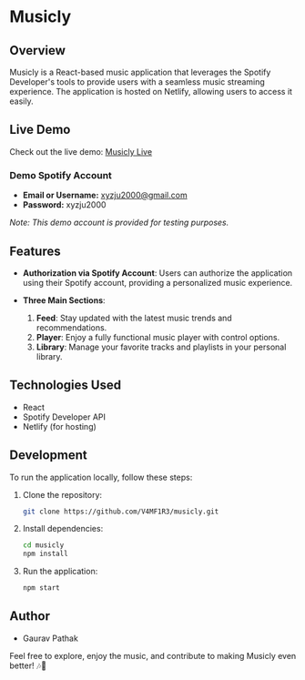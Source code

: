 # Musicly

## Overview

Musicly is a React-based music application that leverages the Spotify Developer's tools to provide users with a seamless music streaming experience. The application is hosted on Netlify, allowing users to access it easily.

## Live Demo

Check out the live demo: [Musicly Live](https://vamfire-musicly.netlify.app/)

### Demo Spotify Account

- **Email or Username:** xyzju2000@gmail.com
- **Password:** xyzju2000

*Note: This demo account is provided for testing purposes.*

## Features

- **Authorization via Spotify Account**: Users can authorize the application using their Spotify account, providing a personalized music experience.

- **Three Main Sections**:
  1. **Feed**: Stay updated with the latest music trends and recommendations.
  2. **Player**: Enjoy a fully functional music player with control options.
  3. **Library**: Manage your favorite tracks and playlists in your personal library.

## Technologies Used

- React
- Spotify Developer API
- Netlify (for hosting)

## Development

To run the application locally, follow these steps:

1. Clone the repository:

   ```bash
   git clone https://github.com/V4MF1R3/musicly.git
   ```

2. Install dependencies:

   ```bash
   cd musicly
   npm install
   ```

3. Run the application:

   ```bash
   npm start
   ```

## Author

- Gaurav Pathak

Feel free to explore, enjoy the music, and contribute to making Musicly even better! 🎶🚀
